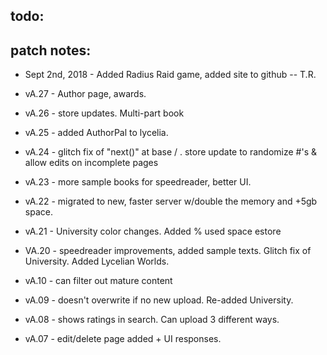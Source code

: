 ## todo:

## patch notes:
* Sept 2nd, 2018 - Added Radius Raid game, added site to github -- T.R.

* vA.27 - Author page, awards.
* vA.26 - store updates. Multi-part book  
* vA.25 - added AuthorPal to lycelia.  
* vA.24 - glitch fix of "next()" at base / . store update to randomize #'s &  allow edits on incomplete pages
* vA.23 - more sample books for speedreader, better UI.
* vA.22 - migrated to new, faster server w/double the memory and +5gb space.
* vA.21 - University color changes. Added % used space estore  
* VA.20 - speedreader improvements, added sample texts. Glitch fix of University. Added Lycelian Worlds.
* vA.10 - can filter out mature content
* vA.09 - doesn't overwrite if no new upload. Re-added University.
* vA.08 - shows ratings in search. Can upload 3 different ways.
* vA.07 - edit/delete page added + UI responses.
